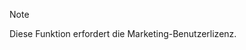 <!-- markdownlint-disable-file MD041 -->
> [!NOTE]
> Diese Funktion erfordert die Marketing-Benutzerlizenz.
